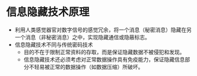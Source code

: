# 信息隐藏技术原理

* 利用人类感觉器官对数字信号的感觉冗余，将一个消息（秘密消息）隐藏在另一个消息（非秘密消息）之中，实现隐藏通信或隐蔽标志。
* 信息隐藏技术不同与传统密码技术
    * 目的不在于限制正常资料的存取，而是保证隐藏数据不被侵犯和发现。
    * 信息隐藏技术还必须考虑对正常数据操作具有免疫能力，保证隐藏信息部分不轻易被正常的数据操作（如数据压缩）所破坏。





